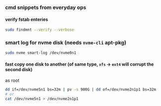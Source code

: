 ### cmd snippets from everyday ops



#### verify fstab enteries 


``` bash
sudo findmnt --verify --verbose
```


### smart log for nvme disk (needs `nvme-cli` apt-pkg)


``` bash
sudo nvme smart-log /dev/nvme0n1
```


#### fast copy one disk to another (of same type, `xfs` -> `ext4` will corrupt the second disk)
as root

``` bash
dd if=/dev/nvme5n1 bs=32m | pv -s 900G | dd of=/dev/nvme2n1p1 bs=32m
# or
cat /dev/nvme5n1 > /dev/nvme2n1p1
```
